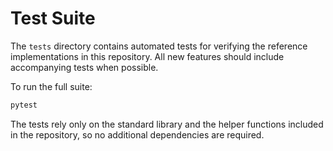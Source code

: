 # Test Suite

The `tests` directory contains automated tests for verifying the reference implementations in this repository. All new features should include accompanying tests when possible.

To run the full suite:

```bash
pytest
```

The tests rely only on the standard library and the helper functions included in the repository, so no additional dependencies are required.
